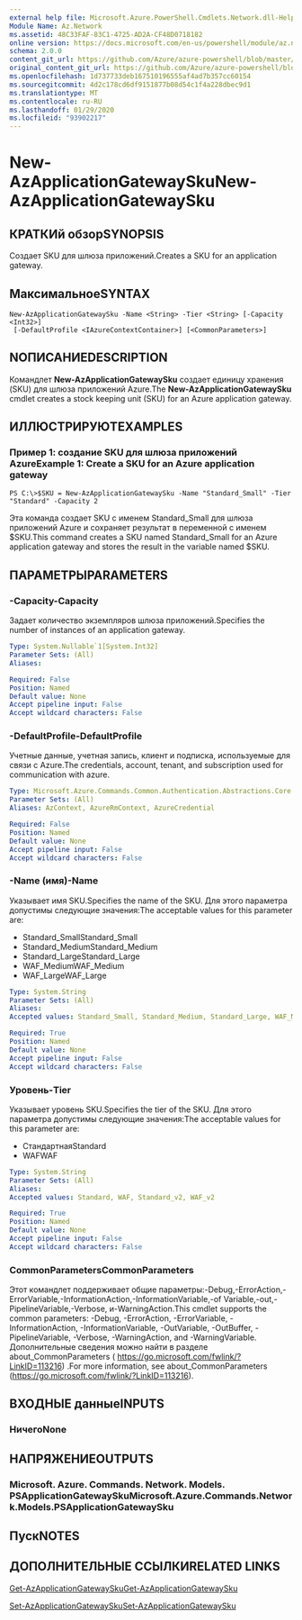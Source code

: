 ```yaml
---
external help file: Microsoft.Azure.PowerShell.Cmdlets.Network.dll-Help.xml
Module Name: Az.Network
ms.assetid: 48C33FAF-83C1-4725-AD2A-CF48D0718182
online version: https://docs.microsoft.com/en-us/powershell/module/az.network/new-azapplicationgatewaysku
schema: 2.0.0
content_git_url: https://github.com/Azure/azure-powershell/blob/master/src/Network/Network/help/New-AzApplicationGatewaySku.md
original_content_git_url: https://github.com/Azure/azure-powershell/blob/master/src/Network/Network/help/New-AzApplicationGatewaySku.md
ms.openlocfilehash: 1d737733deb167510196555af4ad7b357cc60154
ms.sourcegitcommit: 4d2c178cd6df9151877b08d54c1f4a228dbec9d1
ms.translationtype: MT
ms.contentlocale: ru-RU
ms.lasthandoff: 01/29/2020
ms.locfileid: "93902217"
---
```

# <span data-ttu-id="e6a52-101">New-AzApplicationGatewaySku</span><span class="sxs-lookup"><span data-stu-id="e6a52-101">New-AzApplicationGatewaySku</span></span>

## <span data-ttu-id="e6a52-102">КРАТКИй обзор</span><span class="sxs-lookup"><span data-stu-id="e6a52-102">SYNOPSIS</span></span>
<span data-ttu-id="e6a52-103">Создает SKU для шлюза приложений.</span><span class="sxs-lookup"><span data-stu-id="e6a52-103">Creates a SKU for an application gateway.</span></span>

## <span data-ttu-id="e6a52-104">Максимальное</span><span class="sxs-lookup"><span data-stu-id="e6a52-104">SYNTAX</span></span>

```
New-AzApplicationGatewaySku -Name <String> -Tier <String> [-Capacity <Int32>]
 [-DefaultProfile <IAzureContextContainer>] [<CommonParameters>]
```

## <span data-ttu-id="e6a52-105">NОПИСАНИЕ</span><span class="sxs-lookup"><span data-stu-id="e6a52-105">DESCRIPTION</span></span>
<span data-ttu-id="e6a52-106">Командлет **New-AzApplicationGatewaySku** создает единицу хранения (SKU) для шлюза приложений Azure.</span><span class="sxs-lookup"><span data-stu-id="e6a52-106">The **New-AzApplicationGatewaySku** cmdlet creates a stock keeping unit (SKU) for an Azure application gateway.</span></span>

## <span data-ttu-id="e6a52-107">ИЛЛЮСТРИРУЮТ</span><span class="sxs-lookup"><span data-stu-id="e6a52-107">EXAMPLES</span></span>

### <span data-ttu-id="e6a52-108">Пример 1: создание SKU для шлюза приложений Azure</span><span class="sxs-lookup"><span data-stu-id="e6a52-108">Example 1: Create a SKU for an Azure application gateway</span></span>
```
PS C:\>$SKU = New-AzApplicationGatewaySku -Name "Standard_Small" -Tier "Standard" -Capacity 2
```

<span data-ttu-id="e6a52-109">Эта команда создает SKU с именем Standard_Small для шлюза приложений Azure и сохраняет результат в переменной с именем $SKU.</span><span class="sxs-lookup"><span data-stu-id="e6a52-109">This command creates a SKU named Standard_Small for an Azure application gateway and stores the result in the variable named $SKU.</span></span>

## <span data-ttu-id="e6a52-110">ПАРАМЕТРЫ</span><span class="sxs-lookup"><span data-stu-id="e6a52-110">PARAMETERS</span></span>

### <span data-ttu-id="e6a52-111">-Capacity</span><span class="sxs-lookup"><span data-stu-id="e6a52-111">-Capacity</span></span>
<span data-ttu-id="e6a52-112">Задает количество экземпляров шлюза приложений.</span><span class="sxs-lookup"><span data-stu-id="e6a52-112">Specifies the number of instances of an application gateway.</span></span>

```yaml
Type: System.Nullable`1[System.Int32]
Parameter Sets: (All)
Aliases:

Required: False
Position: Named
Default value: None
Accept pipeline input: False
Accept wildcard characters: False
```

### <span data-ttu-id="e6a52-113">-DefaultProfile</span><span class="sxs-lookup"><span data-stu-id="e6a52-113">-DefaultProfile</span></span>
<span data-ttu-id="e6a52-114">Учетные данные, учетная запись, клиент и подписка, используемые для связи с Azure.</span><span class="sxs-lookup"><span data-stu-id="e6a52-114">The credentials, account, tenant, and subscription used for communication with azure.</span></span>

```yaml
Type: Microsoft.Azure.Commands.Common.Authentication.Abstractions.Core.IAzureContextContainer
Parameter Sets: (All)
Aliases: AzContext, AzureRmContext, AzureCredential

Required: False
Position: Named
Default value: None
Accept pipeline input: False
Accept wildcard characters: False
```

### <span data-ttu-id="e6a52-115">-Name (имя)</span><span class="sxs-lookup"><span data-stu-id="e6a52-115">-Name</span></span>
<span data-ttu-id="e6a52-116">Указывает имя SKU.</span><span class="sxs-lookup"><span data-stu-id="e6a52-116">Specifies the name of the SKU.</span></span>
<span data-ttu-id="e6a52-117">Для этого параметра допустимы следующие значения:</span><span class="sxs-lookup"><span data-stu-id="e6a52-117">The acceptable values for this parameter are:</span></span>
- <span data-ttu-id="e6a52-118">Standard_Small</span><span class="sxs-lookup"><span data-stu-id="e6a52-118">Standard_Small</span></span>
- <span data-ttu-id="e6a52-119">Standard_Medium</span><span class="sxs-lookup"><span data-stu-id="e6a52-119">Standard_Medium</span></span>
- <span data-ttu-id="e6a52-120">Standard_Large</span><span class="sxs-lookup"><span data-stu-id="e6a52-120">Standard_Large</span></span>
- <span data-ttu-id="e6a52-121">WAF_Medium</span><span class="sxs-lookup"><span data-stu-id="e6a52-121">WAF_Medium</span></span>
- <span data-ttu-id="e6a52-122">WAF_Large</span><span class="sxs-lookup"><span data-stu-id="e6a52-122">WAF_Large</span></span>

```yaml
Type: System.String
Parameter Sets: (All)
Aliases:
Accepted values: Standard_Small, Standard_Medium, Standard_Large, WAF_Medium, WAF_Large, Standard_v2, WAF_v2

Required: True
Position: Named
Default value: None
Accept pipeline input: False
Accept wildcard characters: False
```

### <span data-ttu-id="e6a52-123">Уровень</span><span class="sxs-lookup"><span data-stu-id="e6a52-123">-Tier</span></span>
<span data-ttu-id="e6a52-124">Указывает уровень SKU.</span><span class="sxs-lookup"><span data-stu-id="e6a52-124">Specifies the tier of the SKU.</span></span>
<span data-ttu-id="e6a52-125">Для этого параметра допустимы следующие значения:</span><span class="sxs-lookup"><span data-stu-id="e6a52-125">The acceptable values for this parameter are:</span></span>
- <span data-ttu-id="e6a52-126">Стандартная</span><span class="sxs-lookup"><span data-stu-id="e6a52-126">Standard</span></span>
- <span data-ttu-id="e6a52-127">WAF</span><span class="sxs-lookup"><span data-stu-id="e6a52-127">WAF</span></span>

```yaml
Type: System.String
Parameter Sets: (All)
Aliases:
Accepted values: Standard, WAF, Standard_v2, WAF_v2

Required: True
Position: Named
Default value: None
Accept pipeline input: False
Accept wildcard characters: False
```

### <span data-ttu-id="e6a52-128">CommonParameters</span><span class="sxs-lookup"><span data-stu-id="e6a52-128">CommonParameters</span></span>
<span data-ttu-id="e6a52-129">Этот командлет поддерживает общие параметры:-Debug,-ErrorAction,-ErrorVariable,-InformationAction,-InformationVariable,-of Variable,-out,-PipelineVariable,-Verbose, и-WarningAction.</span><span class="sxs-lookup"><span data-stu-id="e6a52-129">This cmdlet supports the common parameters: -Debug, -ErrorAction, -ErrorVariable, -InformationAction, -InformationVariable, -OutVariable, -OutBuffer, -PipelineVariable, -Verbose, -WarningAction, and -WarningVariable.</span></span> <span data-ttu-id="e6a52-130">Дополнительные сведения можно найти в разделе about_CommonParameters ( https://go.microsoft.com/fwlink/?LinkID=113216) .</span><span class="sxs-lookup"><span data-stu-id="e6a52-130">For more information, see about_CommonParameters (https://go.microsoft.com/fwlink/?LinkID=113216).</span></span>

## <span data-ttu-id="e6a52-131">ВХОДНЫЕ данные</span><span class="sxs-lookup"><span data-stu-id="e6a52-131">INPUTS</span></span>

### <span data-ttu-id="e6a52-132">Ничего</span><span class="sxs-lookup"><span data-stu-id="e6a52-132">None</span></span>

## <span data-ttu-id="e6a52-133">НАПРЯЖЕНИЕ</span><span class="sxs-lookup"><span data-stu-id="e6a52-133">OUTPUTS</span></span>

### <span data-ttu-id="e6a52-134">Microsoft. Azure. Commands. Network. Models. PSApplicationGatewaySku</span><span class="sxs-lookup"><span data-stu-id="e6a52-134">Microsoft.Azure.Commands.Network.Models.PSApplicationGatewaySku</span></span>

## <span data-ttu-id="e6a52-135">Пуск</span><span class="sxs-lookup"><span data-stu-id="e6a52-135">NOTES</span></span>

## <span data-ttu-id="e6a52-136">ДОПОЛНИТЕЛЬНЫЕ ССЫЛКИ</span><span class="sxs-lookup"><span data-stu-id="e6a52-136">RELATED LINKS</span></span>

[<span data-ttu-id="e6a52-137">Get-AzApplicationGatewaySku</span><span class="sxs-lookup"><span data-stu-id="e6a52-137">Get-AzApplicationGatewaySku</span></span>](./Get-AzApplicationGatewaySku.md)

[<span data-ttu-id="e6a52-138">Set-AzApplicationGatewaySku</span><span class="sxs-lookup"><span data-stu-id="e6a52-138">Set-AzApplicationGatewaySku</span></span>](./Set-AzApplicationGatewaySku.md)


